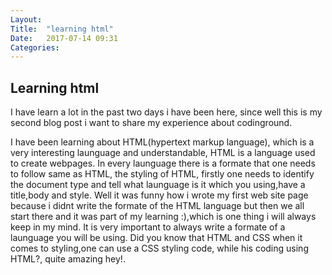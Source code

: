 ```yaml
---
Layout: 
Title:  "learning html"
Date:   2017-07-14 09:31
Categories: 
---
```


## Learning html

I have learn a lot in the past two days i have been here,
since well this is my second blog post i want to share my experience about 
codinground.

I have been learning about HTML(hypertext markup language), which is a very interesting 
launguage and understandable, HTML is a language used to create webpages.
In every launguage there is a formate that one needs to follow same as HTML, 
the styling of HTML, firstly one needs to identify the document type and tell what launguage
is it which you using,have a title,body and style. 
Well it was funny how i wrote my first web site page because i didnt write the formate of 
the HTML language but then we all start there and it was part of my learning :),which is one
thing i will always keep in my mind. It is very important to always write a 
formate of a launguage you will be using. Did you know that HTML and CSS when it comes to 
styling,one can use a CSS styling code, while his coding using HTML?, quite amazing hey!.
